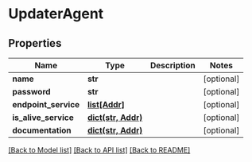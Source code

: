 # UpdaterAgent

## Properties
Name | Type | Description | Notes
------------ | ------------- | ------------- | -------------
**name** | **str** |  | [optional] 
**password** | **str** |  | [optional] 
**endpoint_service** | [**list[Addr]**](Addr.md) |  | [optional] 
**is_alive_service** | [**dict(str, Addr)**](Addr.md) |  | [optional] 
**documentation** | [**dict(str, Addr)**](Addr.md) |  | [optional] 

[[Back to Model list]](../README.md#documentation-for-models) [[Back to API list]](../README.md#documentation-for-api-endpoints) [[Back to README]](../README.md)


